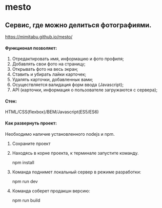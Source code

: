 # mesto

## Сервис, где можно делиться фотографиями.

https://mimitabu.github.io/mesto/

#### Функционал позволяет:
1. Отредактировать имя, информацию и фото профиля;
2. Добавлять свои фото на страницу;
3. Открывать фото на весь экран;
3. Ставить и убирать лайки карточек;
4. Удалять карточки, добавленнык вами;
5. Осуществляется валидация форм ввода (Javascript);
6. API (карточки, информация о пользователе загружаются с сервера);

#### Стек:
HTML/CSS(flexbox)/BEM/Javascript(ES5/ES6)

#### Как развернуть проект:
Необходимо наличие установленного nodejs и npm.

1. Сохраните проект
2. Находясь в корне проекта, к терминале запустите команду. 

    npm install

3. Команда поднимет локальный сервер в режиме разработки: 

    npm run dev

4. Команда соберет продакшн версию:

    npm run build
